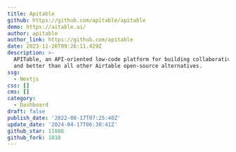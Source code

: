 ```yaml
---
title: Apitable
github: https://github.com/apitable/apitable
demo: https://aitable.ai/
author: apitable
author_link: https://github.com/apitable
date: 2023-11-26T09:26:11.429Z
description: >-
  APITable, an API-oriented low-code platform for building collaborative apps
  and better than all other Airtable open-source alternatives.
ssg:
  - Nextjs
css: []
cms: []
category:
  - Dashboard
draft: false
publish_date: '2022-08-17T07:25:40Z'
update_date: '2024-04-17T06:30:41Z'
github_star: 11886
github_fork: 1010
---
```

